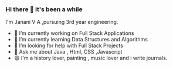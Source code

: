 ### Hi there 👋 it's been a while


I'm Janani V A ,pursuing 3rd year engineering. 

- 🔭 I’m currently working on Full Stack Applications
- 🌱 I’m currently learning Data Structures and Algorithms
- 🤔 I’m looking for help with Full Stack Projects
- 💬 Ask me about Java , Html, CSS ,Javascript 
- 😄 I'm a history lover, painting , music lover and i write journals.


